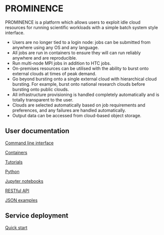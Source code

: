 # PROMINENCE

PROMINENCE is a platform which allows users to exploit idle cloud resources for running scientific workloads with a simple batch system style interface.
* Users are no longer tied to a login node: jobs can be submitted from anywhere using any OS and any language.
* All jobs are run in containers to ensure they will can run reliably anywhere and are reproducible.
* Run multi-node MPI jobs in addition to HTC jobs.
* On-premises resources can be utilised with the ability to burst onto external clouds at times of peak demand.
* Go beyond bursting onto a single external cloud with hierarchical cloud bursting. For example, burst onto national research clouds before bursting onto public clouds.
* All infrastructure provisioning is handled completely automatically and is totally transparent to the user.
* Clouds are selected automatically based on job requirements and preferences, and any failures are handled automatically.
* Output data can be accessed from cloud-based object storage.


## User documentation

[Command line interface](cli.html)

[Containers](containers.html)

[Tutorials](tutorials.html)

[Python](python.html)

[Jupyter notebooks](jupyter.html)

[RESTful API](rest-api.html)

[JSON examples](json-examples.html)

## Service deployment

[Quick start](quick-start.html)
